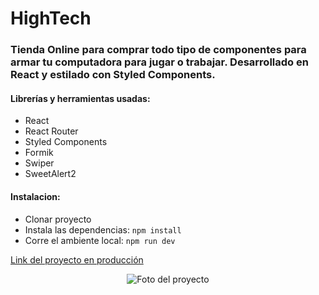 # HighTech

### Tienda Online para comprar todo tipo de componentes para armar tu computadora para jugar o trabajar. Desarrollado en React y estilado con Styled Components.
#### Librerías y herramientas usadas:
- React
- React Router
- Styled Components
- Formik
- Swiper
- SweetAlert2

#### Instalacion:
- Clonar proyecto
- Instala las dependencias: ```npm install```
- Corre el ambiente local: ```npm run dev```

[Link del proyecto en producción](https://high-tech-v2.vercel.app/)

<p align="center">
  <img src="https://i.ibb.co/GTkyz1X/High-Tech-Tienda-de-Hardware.png" alt="Foto del proyecto">
</p>
